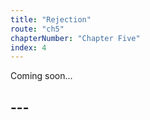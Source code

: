 ```yaml
---
title: "Rejection"
route: "ch5"
chapterNumber: "Chapter Five"
index: 4
---
```


Coming soon...

## ---